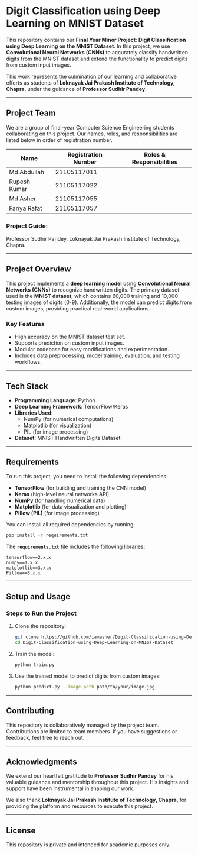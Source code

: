
# **Digit Classification using Deep Learning on MNIST Dataset**

This repository contains our **Final Year Minor Project**: **Digit Classification using Deep Learning on the MNIST Dataset**. In this project, we use **Convolutional Neural Networks (CNNs)** to accurately classify handwritten digits from the MNIST dataset and extend the functionality to predict digits from custom input images.  

This work represents the culmination of our learning and collaborative efforts as students of **Loknayak Jai Prakash Institute of Technology, Chapra**, under the guidance of **Professor Sudhir Pandey**.

---

## **Project Team**
We are a group of final-year Computer Science Engineering students collaborating on this project. Our names, roles, and responsibilities are listed below in order of registration number. 

| Name                | Registration Number      | Roles & Responsibilities |
|---------------------|--------------------------|--------------------------|
| Md Abdullah         | 21105117011              |                          |
| Rupesh Kumar        | 21105117022              |                          |
| Md Asher            | 21105117055              |                          |
| Fariya Rafat        | 21105117057              |                          |

### Project Guide:
Professor Sudhir Pandey, Loknayak Jai Prakash Institute of Technology, Chapra.


---

## **Project Overview**
This project implements a **deep learning model** using **Convolutional Neural Networks (CNNs)** to recognize handwritten digits. The primary dataset used is the **MNIST dataset**, which contains 60,000 training and 10,000 testing images of digits (0-9). Additionally, the model can predict digits from custom images, providing practical real-world applications.

### **Key Features**
- High accuracy on the MNIST dataset test set.
- Supports prediction on custom input images.
- Modular codebase for easy modifications and experimentation.
- Includes data preprocessing, model training, evaluation, and testing workflows.

---

## **Tech Stack**
- **Programming Language**: Python
- **Deep Learning Framework**: TensorFlow/Keras
- **Libraries Used**:  
  - NumPy (for numerical computations)  
  - Matplotlib (for visualization)  
  - PIL (for image processing)  
- **Dataset**: MNIST Handwritten Digits Dataset

---

## **Requirements**
To run this project, you need to install the following dependencies:

- **TensorFlow** (for building and training the CNN model)
- **Keras** (high-level neural networks API)
- **NumPy** (for handling numerical data)
- **Matplotlib** (for data visualization and plotting)
- **Pillow (PIL)** (for image processing)

You can install all required dependencies by running:

```bash
pip install -r requirements.txt
```

The **`requirements.txt`** file includes the following libraries:
```
tensorflow==2.x.x
numpy==1.x.x
matplotlib==3.x.x
Pillow==8.x.x
```

---

## **Setup and Usage**
### **Steps to Run the Project**
1. Clone the repository:
   ```bash
   git clone https://github.com/iamasher/Digit-Classification-using-Deep-Learning-on-MNIST-Dataset.git
   cd Digit-Classification-using-Deep-Learning-on-MNIST-Dataset
   ```
2. Train the model:
   ```bash
   python train.py
   ```
3. Use the trained model to predict digits from custom images:
   ```bash
   python predict.py --image-path path/to/your/image.jpg
   ```

---

## **Contributing**
This repository is collaboratively managed by the project team. Contributions are limited to team members. If you have suggestions or feedback, feel free to reach out.

---

## **Acknowledgments**
We extend our heartfelt gratitude to **Professor Sudhir Pandey** for his valuable guidance and mentorship throughout this project. His insights and support have been instrumental in shaping our work.

We also thank **Loknayak Jai Prakash Institute of Technology, Chapra**, for providing the platform and resources to execute this project.

---

## **License**
This repository is private and intended for academic purposes only.  

